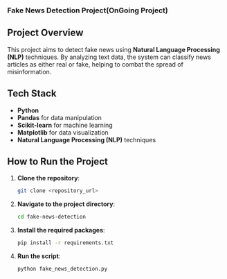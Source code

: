 ### Fake News Detection Project(OnGoing Project)

## Project Overview
This project aims to detect fake news using **Natural Language Processing (NLP)** techniques. By analyzing text data, the system can classify news articles as either real or fake, helping to combat the spread of misinformation.

## Tech Stack
- **Python**
- **Pandas** for data manipulation
- **Scikit-learn** for machine learning
- **Matplotlib** for data visualization
- **Natural Language Processing (NLP)** techniques

## How to Run the Project
1. **Clone the repository**:
   ```bash
   git clone <repository_url>
   ```
2. **Navigate to the project directory**:
   ```bash
   cd fake-news-detection
   ```
3. **Install the required packages**:
   ```bash
   pip install -r requirements.txt
   ```
4. **Run the script**:
   ```bash
   python fake_news_detection.py
   ```
